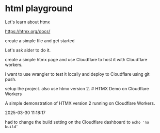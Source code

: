 # html playground

Let's learn about htmx

https://htmx.org/docs/

create a simple file and get started

Let's ask aider to do it.

create a simple htmx page and use Cloudflare to host it with Cloudflare workers.

i want to use wrangler to test it locally and deploy to Cloudflare using git push.

setup the project.  also use htmx version 2.  # HTMX Demo on Cloudflare Workers

A simple demonstration of HTMX version 2 running on Cloudflare Workers.

2025-03-30 11:18:17

had to change the build setting on the Cloudflare dashboard to ``echo 'no build'``



